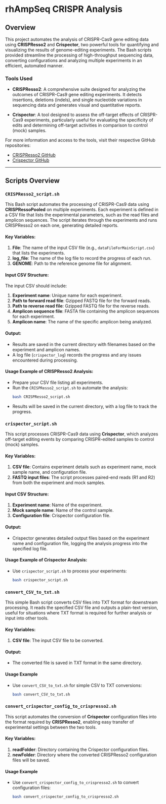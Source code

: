 

# rhAmpSeq CRISPR Analysis

## Overview

This project automates the analysis of CRISPR-Cas9 gene editing data using **CRISPResso2** and **Crispector**, two powerful tools for quantifying and visualizing the results of genome-editing experiments. The Bash scripts provided streamline the processing of high-throughput sequencing data, converting configurations and analyzing multiple experiments in an efficient, automated manner.

### Tools Used

- **CRISPResso2**: A comprehensive suite designed for analyzing the outcomes of CRISPR-Cas9 gene editing experiments. It detects insertions, deletions (indels), and single nucleotide variations in sequencing data and generates visual and quantitative reports.
  
- **Crispector**: A tool designed to assess the off-target effects of CRISPR-Cas9 experiments, particularly useful for evaluating the specificity of edits and determining off-target activities in comparison to control (mock) samples.

For more information and access to the tools, visit their respective GitHub repositories:
- [CRISPResso2 GitHub](https://github.com/pinellolab/CRISPResso2)
- [Crispector GitHub](https://github.com/nadavbra/crispector)

---

## Scripts Overview

### `CRISPResso2_script.sh`

This Bash script automates the processing of CRISPR-Cas9 data using **CRISPRessoPooled** on multiple experiments. Each experiment is defined in a CSV file that lists the experimental parameters, such as the read files and amplicon sequences. The script iterates through the experiments and runs CRISPResso2 on each one, generating detailed reports.

#### Key Variables:
1. **File**: The name of the input CSV file (e.g., `dataFileForMainScript.csv`) that lists the experiments.
2. **log_file**: The name of the log file to record the progress of each run.
3. **GENOME**: Path to the reference genome file for alignment.

#### Input CSV Structure:
The input CSV should include:
1. **Experiment name**: Unique name for each experiment.
2. **Path to forward read file**: Gzipped FASTQ file for the forward reads.
3. **Path to reverse read file**: Gzipped FASTQ file for the reverse reads.
4. **Amplicon sequence file**: FASTA file containing the amplicon sequences for each experiment.
5. **Amplicon name**: The name of the specific amplicon being analyzed.

#### Output:
- Results are saved in the current directory with filenames based on the experiment and amplicon names.
- A log file (`crispector_log`) records the progress and any issues encountered during processing.

#### Usage Example of **CRISPResso2 Analysis**:
   - Prepare your CSV file listing all experiments.
   - Run the `CRISPResso2_script.sh` to automate the analysis:
     ```bash
     bash CRISPResso2_script.sh
     ```
   - Results will be saved in the current directory, with a log file to track the progress.


### `crispector_script.sh`

This script processes CRISPR-Cas9 data using **Crispector**, which analyzes off-target editing events by comparing CRISPR-edited samples to control (mock) samples.

#### Key Variables:
1. **CSV file**: Contains experiment details such as experiment name, mock sample name, and configuration file.
2. **FASTQ input files**: The script processes paired-end reads (R1 and R2) from both the experiment and mock samples.

#### Input CSV Structure:
1. **Experiment name**: Name of the experiment.
2. **Mock sample name**: Name of the control sample.
3. **Configuration file**: Crispector configuration file.

#### Output:
- Crispector generates detailed output files based on the experiment name and configuration file, logging the analysis progress into the specified log file.

#### Usage Example of **Crispector Analysis**:
   - Use `crispector_script.sh` to process your experiments:
     ```bash
     bash crispector_script.sh
     ```

### `convert_CSV_to_txt.sh`

This simple Bash script converts CSV files into TXT format for downstream processing. It reads the specified CSV file and outputs a plain-text version, useful for situations where TXT format is required for further analysis or input into other tools.

#### Key Variables:
1. **CSV file**: The input CSV file to be converted.

#### Output:
- The converted file is saved in TXT format in the same directory.

#### Usage Example 
- Use `convert_CSV_to_txt.sh` for simple CSV to TXT conversions:
     ```bash
     bash convert_CSV_to_txt.sh
     ```

### `convert_crispector_config_to_crispresso2.sh`

This script automates the conversion of **Crispector** configuration files into the format required by **CRISPResso2**, enabling easy transfer of experimental settings between the two tools.

#### Key Variables:
1. **readFolder**: Directory containing the Crispector configuration files.
2. **newFolder**: Directory where the converted CRISPResso2 configuration files will be saved.

#### Usage Example 
- Use `convert_crispector_config_to_crispresso2.sh` to convert configuration files:
     ```bash
     bash convert_crispector_config_to_crispresso2.sh
     ```

